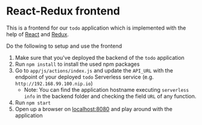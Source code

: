 # React-Redux frontend

This is a frontend for our `todo` application which is implemented with the help of [React](http://reactjs.org) and [Redux](http://reduxjs.org).

Do the following to setup and use the frontend

1. Make sure that you've deployed the backend of the `todo` application
2. Run `npm install` to install the used npm packages
3. Go to `app/js/actions/index.js` and update the `API_URL` with the endpoint of your deployed `todo` Serverless service (e.g. `http://192.168.99.100.nip.io`)
    * Note: You can find the application hostname executing `serverless info` in the backend folder and checking the field `URL` of any function.
4. Run `npm start`
5. Open up a browser on [localhost:8080](http://localhost:8080) and play around with the application

